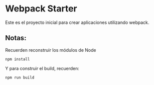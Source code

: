 # Webpack Starter

Este es el proyecto inicial para crear
aplicaciones utilizando webpack.

## Notas:
Recuerden reconstruir los módulos de Node
```
npm install
```

Y para construir el build, recuerden:
```
npm run build
```
